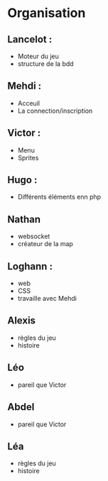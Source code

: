 # Organisation


## Lancelot :
 - Moteur du jeu
 - structure de la bdd

## Mehdi :
 - Acceuil
 - La connection/inscription

## Victor :
 - Menu
 - Sprites

## Hugo :
 - Différents éléments enn php

## Nathan
 - websocket
 - créateur de la map

## Loghann :
 - web
 - CSS
 - travaille avec Mehdi

## Alexis
 - règles du jeu
 - histoire

## Léo
 - pareil que Victor

## Abdel
 - pareil que Victor


## Léa
 - règles du jeu
 - histoire


